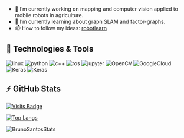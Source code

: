

<!--
**brunoeducsantos/brunoeducsantos** is a ✨ _special_ ✨ repository because its `README.md` (this file) appears on your GitHub profile.

Here are some ideas to get you started:

- 👯 I’m looking to collaborate on ...
- 🤔 I’m looking for help with ...
- 💬 Ask me about ...
- 📫 How to reach me: ...
- 😄 Pronouns: ...
- ⚡ Fun fact: ...
-->

### 
- 🔭 I’m currently working on mapping and computer vision applied to mobile robots in agriculture.
- 🌱 I’m currently learning about graph SLAM and factor-graphs.
- 📫 How to follow my ideas: [robotlearn](https://brunoeducsantos.github.io/robotlearn/) 

## 🔧 Technologies & Tools
<!-- coutresy of https://github.com/alexandresanlim/Badges4-README.md-Profile-->
![linux](https://img.shields.io/badge/Linux-informational?style=for-the-badge&logo=linux&logoColor=white&color=d70a53)
![python](https://img.shields.io/badge/python-%233776AB.svg?&style=for-the-badge&logo=python&logoColor=white)
![c++](https://img.shields.io/badge/c++%20-%2300599C.svg?&style=for-the-badge&logo=c%2B%2B&logoColor=white)
![ros](https://img.shields.io/badge/ROS-informational?&style=for-the-badge&color=000080)
![jupyter](https://img.shields.io/badge/Jupyter-informational?&style=for-the-badge&logo=Jupyter&logoColor=white&color=F37626)
![OpenCV](https://img.shields.io/badge/OpenCV-informational?&style=for-the-badge&color=blue)
![GoogleCloud](https://img.shields.io/badge/Google%20Cloud-%234285F4?logo=google-cloud&logoColor=white&style=for-the-badge)
![Keras](https://img.shields.io/badge/Keras-informational?&style=for-the-badge&logo=Keras&logoColor=white&color=F37626)
![Keras](https://img.shields.io/badge/PCL-informational?&style=for-the-badge&color=green&logoColor=white&color=F37626)


## ⚡ GitHub Stats
[![Visits Badge](https://badges.pufler.dev/visits/puf17640/git-badges)](https://badges.pufler.dev)

[![Top Langs](https://github-readme-stats.vercel.app/api/top-langs/?username=brunoeducsantos)](https://github.com/anuraghazra/github-readme-stats)

![BrunoSantosStats](https://github-readme-stats.vercel.app/api?username=brunoeducsantos&show_icons=true&theme=radical)
 
